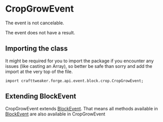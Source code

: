# CropGrowEvent

The event is not cancelable.

The event does not have a result.

## Importing the class

It might be required for you to import the package if you encounter any issues (like casting an Array), so better be safe than sorry and add the import at the very top of the file.
```zenscript
import crafttweaker.forge.api.event.block.crop.CropGrowEvent;
```


## Extending BlockEvent

CropGrowEvent extends [BlockEvent](/forge/api/event/block/BlockEvent). That means all methods available in [BlockEvent](/forge/api/event/block/BlockEvent) are also available in CropGrowEvent

